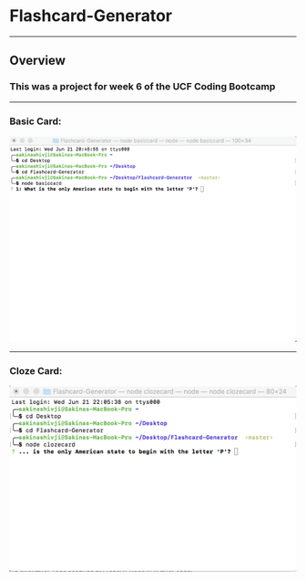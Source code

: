 # Flashcard-Generator

------------------------------------------------------------------------------------------------------------------------------

## Overview

### This was a project for week 6 of the UCF Coding Bootcamp

------------------------------------------------------------------------------------------------------------------------------

### Basic Card:

![basiccard functionality gif](https://github.com/shivjisakina/Flashcard-Generator/blob/master/gifs_for_readme/bascicard.gif)

------------------------------------------------------------------------------------------------------------------------------

### Cloze Card:

![clozecard functionality gif](https://github.com/shivjisakina/Flashcard-Generator/blob/master/gifs_for_readme/clozecard.gif)
